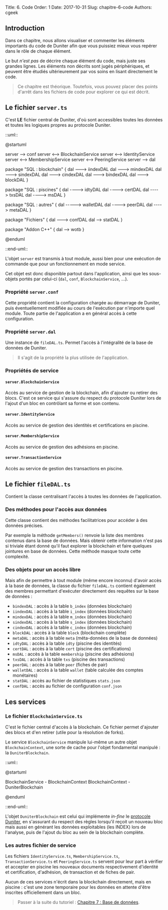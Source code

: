 Title: 6. Code
Order: 1
Date: 2017-10-31
Slug: chapitre-6-code
Authors: cgeek

## Introduction

Dans ce chapitre, nous allons visualiser et commenter les éléments importants du code de Duniter afin que vous puissiez mieux vous repérer dans le rôle de chaque élément.

Le but *n'est pas* de décrire chaque élément du code, mais juste ses grandes lignes. Les éléments non décrits sont jugés périphériques, et peuvent être étudiés ultérieurement par vos soins en lisant directement le code.

> Ce chapitre est théorique. Toutefois, vous pouvez placer des points d'arrêt dans les fichiers de code pour explorer ce qui est décrit.

## Le fichier `server.ts`

C'est **LE** fichier central de Duniter, d'où sont accessibles toutes les données et toutes les logiques propres au protocole Duniter.

::uml::

@startuml

server --> conf
server <--> BlockchainService
server <--> IdentityService
server <--> MembershipService
server <--> PeeringService
server --> dal

package "SQL : blockchain" {
    dal ---> iindexDAL
    dal ---> mindexDAL
    dal ---> sindexDAL
    dal ---> cindexDAL
    dal ---> bindexDAL
    dal ---> blockDAL
}

package "SQL : piscines" {
    dal ----> idtyDAL
    dal ----> certDAL
    dal ----> txsDAL
    dal ----> msDAL
}

package "SQL : autres" {
    dal -----> walletDAL
    dal ----> peerDAL
    dal ----> metaDAL
}

package "Fichiers" {
    dal ---> confDAL
    dal --> statDAL
}

package "Addon C++" {
    dal --> wotb
}

@enduml

::end-uml::

L'objet `server` est transmis à tout module, aussi bien pour une exécution de commande que pour un fonctionnement en mode service.

Cet objet est donc disponible partout dans l'application, ainsi que les sous-objets portés par celui-ci (`dal`, `conf`, `BlockchainService`, ...).

### Propriété `server.conf`

Cette propriété contient la configuration chargée au démarrage de Duniter, puis éventuellement modifiée au cours de l'exécution par n'importe quel module. Toute partie de l'application a en général accès à cette configuration.

### Propriété `server.dal`

Une instance de `fileDAL.ts`. Permet l'accès à l'intégralité de la base de données de Duniter.

> Il s'agit de la propriété la plus utilisée de l'application.

### Propriétés de service

#### `server.BlockchainService`

Accès au service de gestion de la blockchain, afin d'ajouter ou retirer des blocs. C'est ce service qui s'assure du respect du protocole Duniter lors de l'ajout d'un bloc en contrôlant sa forme et son contenu.

#### `server.IdentityService`

Accès au service de gestion des identités et certifications en piscine.

#### `server.MembershipService`

Accès au service de gestion des adhésions en piscine.

#### `server.TransactionService`

Accès au service de gestion des transactions en piscine.

## Le fichier `fileDAL.ts`

Contient la classe centralisant l'accès à toutes les données de l'application.

### Des méthodes pour l'accès aux données

Cette classe contient des méthodes facilitatrices pour accéder à des données précises.

Par exemple la méthode `getMembers()` renvoie la liste des membres contenus dans la base de données. Mais obtenir cette information n'est pas si triviale étant donné qu'il faut explorer la blockchain et faire quelques jointures en base de données. Cette méthode masque toute cette complexité.

### Des objets pour un accès libre

Mais afin de permettre à tout module (même encore inconnu) d'avoir accès à la base de données, la classe du fichier `fileDAL.ts` contient également des membres permettant d'exécuter directement des requêtes sur la base de données : 

* `bindexDAL` : accès à la table `b_index` (données blockchain)
* `iindexDAL` : accès à la table `i_index` (données blockchain)
* `mindexDAL` : accès à la table `m_index` (données blockchain)
* `sindexDAL` : accès à la table `s_index` (données blockchain)
* `cindexDAL` : accès à la table `c_index` (données blockchain)
* `blockDAL` : accès à la table `block` (blockchain complète)
* `metaDAL` : accès à la table `meta` (méta-données de la base de données)
* `idtyDAL` : accès à la table `idty` (piscine des identités)
* `certDAL` : accès à la table `cert` (piscine des certifications)
* `msDAL` : accès à la table `membership` (piscine des adhésions)
* `txsDAL` : accès à la table `txs` (piscine des transactions)
* `peerDAL` : accès à la table `peer` (fiches de pair)
* `walletDAL` : accès à la table `wallet` (table calculée des comptes monétaires)
* `statDAL` : accès au fichier de statistiques `stats.json`
* `confDAL` : accès au fichier de configuration `conf.json`

## Les services

### Le fichier `BlockchainService.ts`

C'est le fichier central d'accès à la blockchain. Ce fichier permet d'ajouter des blocs et d'en retirer (utile pour la résolution de forks).

Le service `BlockchainService` manipule lui-même un autre objet `BlockchainContext`, une sorte de cache pour l'objet fondamental manipulé : la `DuniterBlockchain`.

::uml::

@startuml

BlockchainService - BlockchainContext
BlockchainContext - DuniterBlockchain

@enduml

::end-uml::

L'objet `DuniterBlockchain` est celui qui implémente *in-fine* le [protocole Duniter](https://github.com/duniter/duniter/blob/master/doc/Protocol.md), en s'assurant du respect des règles lorsqu'il reçoit un nouveau bloc mais aussi en générant les données exploitables (les INDEX) lors de l'analyse, puis de l'ajout du bloc au sein de la blockchain complète.

### Les autres fichier de service

Les fichiers `IdentityService.ts`, `MembershipService.ts`, `TransactionService.ts` et `PeeringService.ts` servent pour leur part à vérifier et accepter en piscine les nouveaux documents respectivement d'identité et certification, d'adhésion, de transaction et de fiches de pair.

Aucun de ces services n'écrit dans la blockchain directement, mais en piscine : c'est une zone temporaire pour les données en attente d'être inscrites officiellement dans un bloc.

> Passer à la suite du tutoriel : [Chapitre 7 : Base de données](../chapitre-7-bdd).
